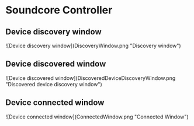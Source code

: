<h1>Soundcore Controller</h1>
<h2>Device discovery window</h2>
![Device discovery window](DiscoveryWindow.png "Discovery window")
<h2>Device discovered window</h2>
![Device discovered window](DiscoveredDeviceDiscoveryWindow.png "Discovered device discovery window")
<h2>Device connected window</h2>
![Device connected window](ConnectedWindow.png "Connected Window")